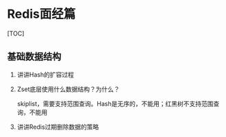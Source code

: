 # Redis面经篇

[TOC]

## 基础数据结构

1. 讲讲Hash的扩容过程

2. Zset底层使用什么数据结构？为什么？

   skiplist，需要支持范围查询。Hash是无序的，不能用；红黑树不支持范围查询，不能用

3. 讲讲Redis过期删除数据的策略